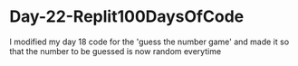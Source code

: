# Day-22-Replit100DaysOfCode
I modified my day 18 code for the 'guess the number game' and made it so that the number to be guessed is now random everytime
